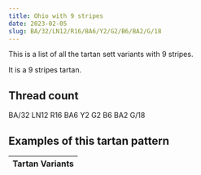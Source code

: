 ```yaml
---
title: Ohio with 9 stripes
date: 2023-02-05
slug: BA/32/LN12/R16/BA6/Y2/G2/B6/BA2/G/18
---
```

This is a list of all the tartan sett variants with 9 stripes.

It is a 9 stripes tartan.


## Thread count
BA/32 LN12 R16 BA6 Y2 G2 B6 BA2 G/18

## Examples of this tartan pattern

| Tartan Variants |
|---------------|
